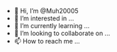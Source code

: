 - 👋 Hi, I’m @Muh20005
- 👀 I’m interested in ...
- 🌱 I’m currently learning ...
- 💞️ I’m looking to collaborate on ...
- 📫 How to reach me ...

<!---
Muh20005/Muh20005 is a ✨ special ✨ repository because its `README.md` (this file) appears on your GitHub profile.
You can click the Preview link to take a look at your changes.
--
//frmMedico.Consulta.Consultório():
